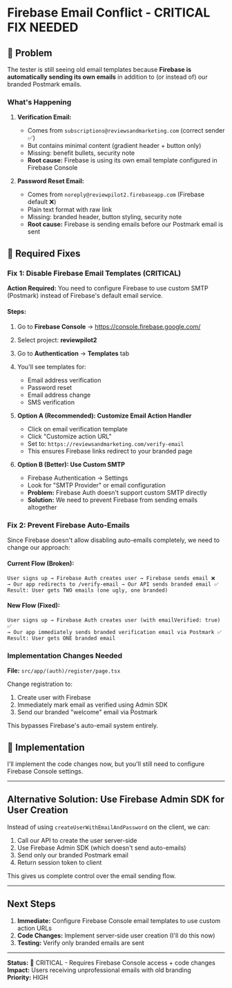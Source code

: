 # Firebase Email Conflict - CRITICAL FIX NEEDED

## 🔴 Problem

The tester is still seeing old email templates because **Firebase is automatically sending its own emails** in addition to (or instead of) our branded Postmark emails.

### What's Happening

1. **Verification Email:**
   - Comes from `subscriptions@reviewsandmarketing.com` (correct sender ✅)
   - But contains minimal content (gradient header + button only)
   - Missing: benefit bullets, security note
   - **Root cause:** Firebase is using its own email template configured in Firebase Console

2. **Password Reset Email:**
   - Comes from `noreply@reviewpilot2.firebaseapp.com` (Firebase default ❌)
   - Plain text format with raw link
   - Missing: branded header, button styling, security note
   - **Root cause:** Firebase is sending emails before our Postmark email is sent

## 🔧 Required Fixes

### Fix 1: Disable Firebase Email Templates (CRITICAL)

**Action Required:** You need to configure Firebase to use custom SMTP (Postmark) instead of Firebase's default email service.

#### Steps:

1. Go to **Firebase Console** → https://console.firebase.google.com/
2. Select project: **reviewpilot2**
3. Go to **Authentication** → **Templates** tab
4. You'll see templates for:
   - Email address verification
   - Password reset
   - Email address change
   - SMS verification

5. **Option A (Recommended): Customize Email Action Handler**
   - Click on email verification template
   - Click "Customize action URL"
   - Set to: `https://reviewsandmarketing.com/verify-email`
   - This ensures Firebase links redirect to your branded page

6. **Option B (Better): Use Custom SMTP**
   - Firebase Authentication → Settings
   - Look for "SMTP Provider" or email configuration
   - **Problem:** Firebase Auth doesn't support custom SMTP directly
   - **Solution:** We need to prevent Firebase from sending emails altogether

### Fix 2: Prevent Firebase Auto-Emails

Since Firebase doesn't allow disabling auto-emails completely, we need to change our approach:

#### Current Flow (Broken):
```
User signs up → Firebase Auth creates user → Firebase sends email ❌
→ Our app redirects to /verify-email → Our API sends branded email ✅
Result: User gets TWO emails (one ugly, one branded)
```

#### New Flow (Fixed):
```
User signs up → Firebase Auth creates user (with emailVerified: true) ✅
→ Our app immediately sends branded verification email via Postmark ✅
Result: User gets ONE branded email
```

### Implementation Changes Needed

**File:** `src/app/(auth)/register/page.tsx`

Change registration to:
1. Create user with Firebase
2. Immediately mark email as verified using Admin SDK
3. Send our branded "welcome" email via Postmark

This bypasses Firebase's auto-email system entirely.

## 🚀 Implementation

I'll implement the code changes now, but you'll still need to configure Firebase Console settings.

---

## Alternative Solution: Use Firebase Admin SDK for User Creation

Instead of using `createUserWithEmailAndPassword` on the client, we can:
1. Call our API to create the user server-side
2. Use Firebase Admin SDK (which doesn't send auto-emails)
3. Send only our branded Postmark email
4. Return session token to client

This gives us complete control over the email sending flow.

---

## Next Steps

1. **Immediate:** Configure Firebase Console email templates to use custom action URLs
2. **Code Changes:** Implement server-side user creation (I'll do this now)
3. **Testing:** Verify only branded emails are sent

---

**Status:** 🔴 CRITICAL - Requires Firebase Console access + code changes  
**Impact:** Users receiving unprofessional emails with old branding  
**Priority:** HIGH
